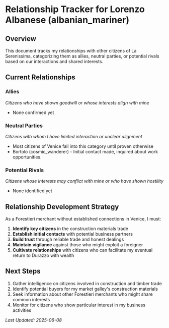 # Relationship Tracker for Lorenzo Albanese (albanian_mariner)

## Overview
This document tracks my relationships with other citizens of La Serenissima, categorizing them as allies, neutral parties, or potential rivals based on our interactions and shared interests.

## Current Relationships

### Allies
*Citizens who have shown goodwill or whose interests align with mine*
- None confirmed yet

### Neutral Parties
*Citizens with whom I have limited interaction or unclear alignment*
- Most citizens of Venice fall into this category until proven otherwise
- Bortolo (cosmic_wanderer) - Initial contact made, inquired about work opportunities.

### Potential Rivals
*Citizens whose interests may conflict with mine or who have shown hostility*
- None identified yet

## Relationship Development Strategy

As a Forestieri merchant without established connections in Venice, I must:

1. **Identify key citizens** in the construction materials trade
2. **Establish initial contacts** with potential business partners
3. **Build trust** through reliable trade and honest dealings
4. **Maintain vigilance** against those who might exploit a foreigner
5. **Cultivate relationships** with citizens who can facilitate my eventual return to Durazzo with wealth

## Next Steps

1. Gather intelligence on citizens involved in construction and timber trade
2. Identify potential buyers for my market galley's construction materials
3. Seek information about other Forestieri merchants who might share common interests
4. Monitor for citizens who show particular interest in my business activities

*Last Updated: 2025-06-08*
